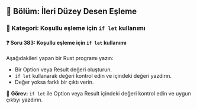 ## 📘 Bölüm: İleri Düzey Desen Eşleme
### 🔹 Kategori: Koşullu eşleme için `if let` kullanımı
#### ❓ Soru 383: Koşullu eşleme için `if let` kullanımı

Aşağıdakileri yapan bir Rust programı yazın:

- Bir Option veya Result değeri oluşturun.
- `if let` kullanarak değeri kontrol edin ve içindeki değeri yazdırın.
- Değer yoksa farklı bir çıktı verin.

🔧 **Görev:** `if let` ile Option veya Result içindeki değeri kontrol edin ve uygun çıktıyı yazdırın.

